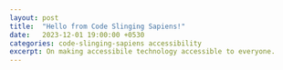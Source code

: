 ```yaml
---
layout: post
title:  "Hello from Code Slinging Sapiens!"
date:   2023-12-01 19:00:00 +0530
categories: code-slinging-sapiens accessibility
excerpt: On making accessibile technology accessible to everyone.
---
```

